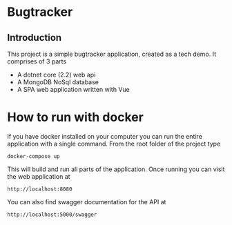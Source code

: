 # Bugtracker

## Introduction

This project is a simple bugtracker application, created as a tech demo. It comprises of 3 parts

- A dotnet core (2.2) web api
- A MongoDB NoSql database
- A SPA web application written with Vue

# How to run with docker

If you have docker installed on your computer you can run the entire application with a single command. From the root folder of the project type

`docker-compose up`

This will build and run all parts of the application. Once running you can visit the web application at 

`http://localhost:8080`

You can also find swagger documentation for the API at

`http://localhost:5000/swagger`

